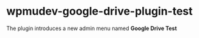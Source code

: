 # wpmudev-google-drive-plugin-test
The plugin introduces a new admin menu named **Google Drive Test**
